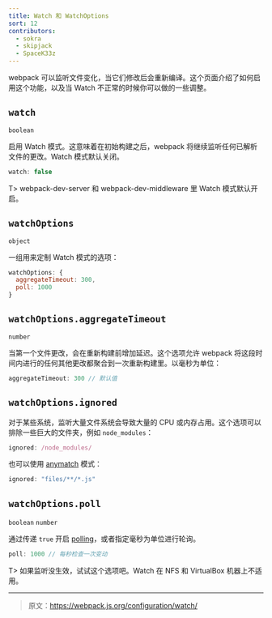 ```yaml
---
title: Watch 和 WatchOptions
sort: 12
contributors:
  - sokra
  - skipjack
  - SpaceK33z
---
```


webpack 可以监听文件变化，当它们修改后会重新编译。这个页面介绍了如何启用这个功能，以及当 Watch 不正常的时候你可以做的一些调整。

## `watch`

`boolean`

启用 Watch 模式。这意味着在初始构建之后，webpack 将继续监听任何已解析文件的更改。Watch 模式默认关闭。

```js
watch: false
```

T> webpack-dev-server 和 webpack-dev-middleware 里 Watch 模式默认开启。

## `watchOptions`

`object`

一组用来定制 Watch 模式的选项：

```js
watchOptions: {
  aggregateTimeout: 300,
  poll: 1000
}
```

## `watchOptions.aggregateTimeout`

`number`

当第一个文件更改，会在重新构建前增加延迟。这个选项允许 webpack 将这段时间内进行的任何其他更改都聚合到一次重新构建里。以毫秒为单位：

```js
aggregateTimeout: 300 // 默认值
```

## `watchOptions.ignored`

对于某些系统，监听大量文件系统会导致大量的 CPU 或内存占用。这个选项可以排除一些巨大的文件夹，例如 `node_modules`：

```js
ignored: /node_modules/
```

也可以使用 [anymatch](https://github.com/es128/anymatch) 模式：

```js
ignored: "files/**/*.js"
```

## `watchOptions.poll`

`boolean` `number`

通过传递 `true` 开启 [polling](http://whatis.techtarget.com/definition/polling)，或者指定毫秒为单位进行轮询。

```js
poll: 1000 // 每秒检查一次变动
```

T> 如果监听没生效，试试这个选项吧。Watch 在 NFS 和 VirtualBox 机器上不适用。

***

> 原文：https://webpack.js.org/configuration/watch/